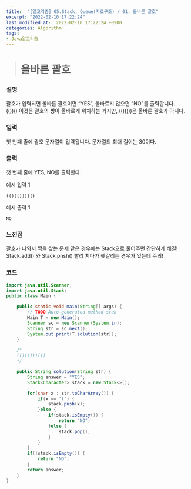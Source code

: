```yaml
---
title:  "[알고리즘] 05.Stack, Queue(자료구조) / 01. 올바른 괄호"
excerpt: "2022-02-10 17:22:24"
last_modified_at:  2022-02-10 17:22:24 +0900
categories: Algorithm
tags:
- Java알고리즘
---
```


># 올바른 괄호  

### 설명  

괄호가 입력되면 올바른 괄호이면 “YES", 올바르지 않으면 ”NO"를 출력합니다.  
(())() 이것은 괄호의 쌍이 올바르게 위치하는 거지만, (()()))은 올바른 괄호가 아니다.   


### 입력  

첫 번째 줄에 괄호 문자열이 입력됩니다. 문자열의 최대 길이는 30이다.  


### 출력  

첫 번째 줄에 YES, NO를 출력한다.   


예시 입력 1   
```
(()(()))(()
```
예시 출력 1  
```
NO
```

### 느낀점  

괄호가 나와서 짝을 찾는 문제 같은 경우에는 Stack으로 풀어주면 간단하게 해결!  
Stack.add() 와 Stack.phsh() 빨리 치다가 헷갈리는 경우가 있는데 주의!  


### 코드  

```java
import java.util.Scanner;
import java.util.Stack;
public class Main {

	public static void main(String[] args) {
		// TODO Auto-generated method stub
		Main T = new Main();
		Scanner sc = new Scanner(System.in);
		String str = sc.next();
		System.out.print(T.solution(str));
	}

	/*
	(()(()))(()
	*/

	public String solution(String str) {
		String answer = "YES";
		Stack<Character> stack = new Stack<>();

		for(char x : str.toCharArray()) {
			if(x == '(') {
				stack.push(x);
			}else {
				if(stack.isEmpty()) {
					return "NO";
				}else {
					stack.pop();
				}
			}
		}
		if(!stack.isEmpty()) {
			return "NO";
		}
		return answer;
	}
}

```
